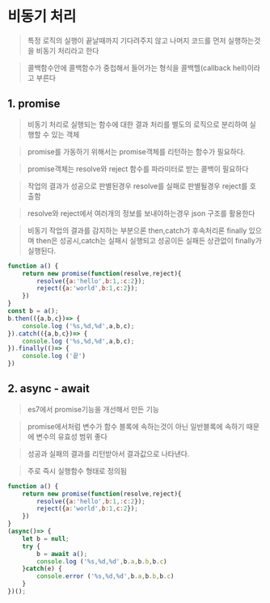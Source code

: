 # 비동기 처리

>특정 로직의 실행이 끝날때까지 기다려주지 않고 나머지 코드를 먼저 실행하는것을 비동기 처리라고 한다

>콜백함수안에 콜백함수가 중첩해서 들어가는 형식을 콜백헬(callback hell)이라고 부른다


## 1. promise
>비동기 처리로 실행되는 함수에 대한 결과 처리를 별도의 로직으로 분리하여 실행할 수 있는 객체

>promise를 가동하기 위해서는 promise객체를 리턴하는 함수가 필요하다.

>promise객체는 resolve와 reject 함수를 파라미터로 받는 콜백이 필요하다

>작업의 결과가 성공으로 판별된경우  resolve를 실패로 판별될경우 reject를 호출함

>resolve와 reject에서 여러개의 정보를 보내야하는경우 json 구조를 활용한다

>비동기 작업의 결과를 감지하는 부분으론 then,catch가 후속처리론 finally 있으며 then은 성공시,catch는 실패시 실행되고 성공이든 실패든 상관없이 finally가 실행된다.

```javascript
function a() {
    return new promise(function(resolve,reject){
        resolve({a:'hello',b:1,:c:2});
        reject({a:'world',b:1,c:2});
    })
}
const b = a();
b.then(({a,b,c})=> {
    console.log ('%s,%d,%d',a,b,c);
}).catch(({a,b,c})=> {
    console.log ('%s,%d,%d',a,b,c);
}).finally(()=> {
    console.log ('끝')
})
```

## 2. async - await
>es7에서 promise기능을 개선해서 만든 기능

>promise에서처럼 변수가 함수 블록에 속하는것이 아닌 일반블록에 속하기 때문에 변수의 유효성 범위 좋다

>성공과 실패의 결과를 리턴받아서 결과값으로 나타낸다.

>주로 즉시 실행함수 형태로 정의됨
```javascript
function a() {
    return new promise(function(resolve,reject){
        resolve({a:'hello',b:1,:c:2});
        reject({a:'world',b:1,c:2});
    })
}
(async()=> {
    let b = null;
    try {
        b = await a();
        console.log ('%s,%d,%d',b.a,b.b,b.c)
    }catch(e) {
        console.error ('%s,%d,%d',b.a,b.b,b.c)
    }
})();
```